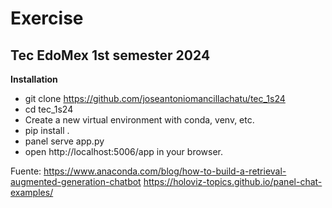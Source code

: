 # Exercise

## **Tec EdoMex 1st semester 2024**

**Installation** 

- git clone https://github.com/joseantoniomancillachatu/tec_1s24
- cd tec_1s24
- Create a new virtual environment with conda, venv, etc.
- pip install .
- panel serve app.py
- open http://localhost:5006/app in your browser.



Fuente: 
https://www.anaconda.com/blog/how-to-build-a-retrieval-augmented-generation-chatbot
https://holoviz-topics.github.io/panel-chat-examples/

